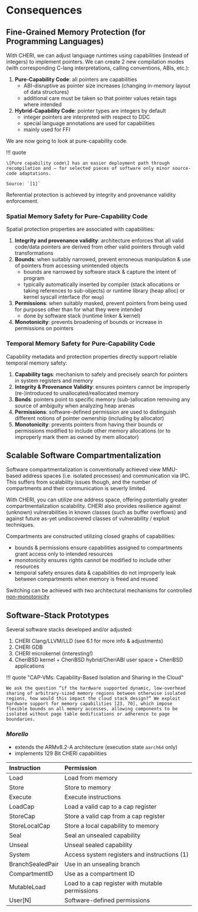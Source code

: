 # Consequences

## Fine-Grained Memory Protection (for Programming Languages)

With CHERI, we can adjust language runtimes using capabilities (instead of integers) to implement pointers. We can create 2 new compilation modes (with corresponding C-lang interpretations, calling conventions, ABIs, etc.):

1. **Pure-Capability Code**: all pointers are capabilities
    - ABI-disruptive as pointer size increases (changing in-memory layout of data structures)
    - additional care must be taken so that pointer values retain tags where intended
2. **Hybrid-Capability Code**: pointer types are integers by default
    - integer pointers are interpreted with respect to DDC
    - special language annotations are used for capabilities
    - mainly used for FFI

We are now going to look at pure-capability code.

!!! quote

    \[Pure capability code\] has an easier deployment path through recompilation and – for selected pieces of software only minor source-code adaptations.

    Source: `[1]`

Referential protection is achieved by integrity and provenance validity enforcement.

### Spatial Memory Safety for Pure-Capability Code

Spatial protection properties are associated with capabilities:

1. **Integrity and provenance validity**: architecture enforces that all valid code/data pointers are derived from other valid pointers through valid transformations
2. **Bounds**: when suitably narrowed, prevent erroneous manipulation & use of pointers from accessing unintended objects
    - bounds are narrowed by software stack & capture the intent of program
    - typically automatically inserted by compiler (stack allocations or taking references to sub-objects) or runtime library (heap alloc) or kernel syscall interface (for `mmap`)
3. **Permissions**: when suitably masked, prevent pointers from being used for purposes other than for what they were intended
    - done by software stack (runtime linker & kernel)
4. **Monotonicity**: prevents broadening of bounds or increase in permissions on pointers

### Temporal Memory Safety for Pure-Capability Code

Capability metadata and protection properties directly support reliable temporal memory safety:

1. **Capability tags**: mechanism to safely and precisely search for pointers in system registers and memory
2. **Integrity & Provenance Validity**: ensures pointers cannot be improperly (re-)introduced to unallocated/reallocated memory
3. **Bonds**: pointers point to specific memory (sub-)allocation removing any source of ambiguity when analyzing heap arenas
4. **Permissions**: software-defined permission are used to distinguish different notions of pointer ownership (including by allocator)
5. **Monotonicity**: prevents pointers from having their bounds or permissions modified to include other memory allocations (or to improperly mark them as owned by mem allocator)

## Scalable Software Compartmentalization

Software compartmentalization is conventionally achieved view MMU-based address spaces (i.e. isolated processes) and communication via IPC. This suffers from scalability issues though, and the number of compartments and their communication is severly limited.

With CHERI, you can utilize one address space, offering potentially greater compartmentalization scalability. CHERI also provides resilience against (unknown) vulnerabilities in known classes (such as buffer overflows) and against future as-yet undiscovered classes of vulnerability / exploit techniques.

Compartments are constructed utilizing closed graphs of capabilities:

- bounds & permissions ensure capabilities assigned to compartments grant access only to intended resources
- monotonicity ensures rights cannot be modified to include other resources
- temporal safety ensures data & capabilities do not improperly leak between compartments when memory is freed and reused

Switching can be achieved with two architectural mechanisms for controlled [non-monotonicity](./capabilities.md#reachable-capability-monotonicity)

## Software-Stack Prototypes

Several software stacks developed and/or adjusted:

1. CHERI Clang/LLVM/LLD (see 6.1 for more info & adjustments)
2. CHERI GDB
3. CHERI microkernel (interesting!)
4. CheriBSD kernel + CheriBSD hybrid/CheriABI user space + CheriBSD applications

!!! quote "CAP-VMs: Capability-Based Isolation and Sharing in the Cloud"

    We ask the question “if the hardware supported dynamic, low-overhead sharing of arbitrary-sized memory regions between otherwise isolated regions, how would this impact the cloud stack design?” We exploit hardware support for memory capabilities [23, 70], which impose flexible bounds on all memory accesses, allowing components to be isolated without page table modifications or adherence to page boundaries.

### _Morello_

- extends the ARMv8.2-A architecture (execution state `aarch64` only)
- implements 129 Bit CHERI capabilities

| Instruction      | Permission                                      |
| :--------------- | :---------------------------------------------- |
| Load             | Load from memory                                |
| Store            | Store to memory                                 |
| Execute          | Execute instructions                            |
| LoadCap          | Load a valid cap to a cap register              |
| StoreCap         | Store a valid cap from a cap register           |
| StoreLocalCap    | Store a local capability to memory              |
| Seal             | Seal an unsealed capability                     |
| Unseal           | Unseal sealed capability                        |
| System           | Access system registers and instructions (1)    |
| BranchSealedPair | Use in an unsealing branch                      |
| CompartmentID    | Use as a compartment ID                         |
| MutableLoad      | Load to a cap register with mutable permissions |
| User\[N\]        | Software-defined permissions                    |
